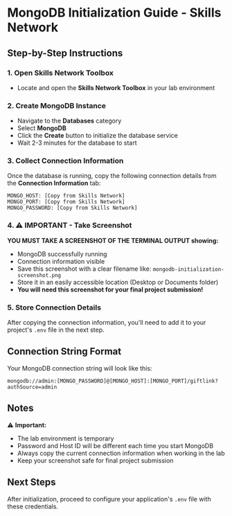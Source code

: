 # MongoDB Initialization Guide - Skills Network

## Step-by-Step Instructions

### 1. Open Skills Network Toolbox
- Locate and open the **Skills Network Toolbox** in your lab environment

### 2. Create MongoDB Instance
- Navigate to the **Databases** category
- Select **MongoDB**
- Click the **Create** button to initialize the database service
- Wait 2-3 minutes for the database to start

### 3. Collect Connection Information
Once the database is running, copy the following connection details from the **Connection Information** tab:

```
MONGO_HOST: [Copy from Skills Network]
MONGO_PORT: [Copy from Skills Network]
MONGO_PASSWORD: [Copy from Skills Network]
```

### 4. ⚠️ IMPORTANT - Take Screenshot
**YOU MUST TAKE A SCREENSHOT OF THE TERMINAL OUTPUT showing:**
- MongoDB successfully running
- Connection information visible
- Save this screenshot with a clear filename like: `mongodb-initialization-screenshot.png`
- Store it in an easily accessible location (Desktop or Documents folder)
- **You will need this screenshot for your final project submission!**

### 5. Store Connection Details
After copying the connection information, you'll need to add it to your project's `.env` file in the next step.

## Connection String Format
Your MongoDB connection string will look like this:
```
mongodb://admin:[MONGO_PASSWORD]@[MONGO_HOST]:[MONGO_PORT]/giftlink?authSource=admin
```

## Notes
⚠️ **Important:**
- The lab environment is temporary
- Password and Host ID will be different each time you start MongoDB
- Always copy the current connection information when working in the lab
- Keep your screenshot safe for final project submission

## Next Steps
After initialization, proceed to configure your application's `.env` file with these credentials.

